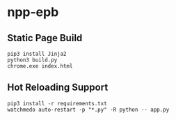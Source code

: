 # npp-epb

## Static Page Build

    pip3 install Jinja2
    python3 build.py
    chrome.exe index.html

## Hot Reloading Support

    pip3 install -r requirements.txt
    watchmedo auto-restart -p "*.py" -R python -- app.py
